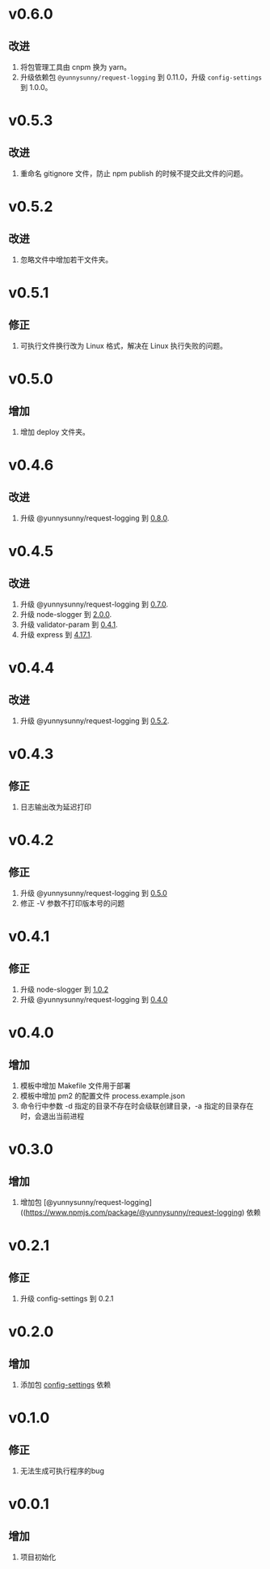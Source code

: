# v0.6.0
## 改进
1. 将包管理工具由 cnpm 换为 yarn。
2. 升级依赖包 `@yunnysunny/request-logging` 到 0.11.0，升级 `config-settings` 到 1.0.0。


# v0.5.3
## 改进
1. 重命名 gitignore 文件，防止 npm publish 的时候不提交此文件的问题。

# v0.5.2
## 改进
1. 忽略文件中增加若干文件夹。

# v0.5.1
## 修正
1. 可执行文件换行改为 Linux 格式，解决在 Linux 执行失败的问题。

# v0.5.0
## 增加
1. 增加 deploy 文件夹。

# v0.4.6
## 改进
1. 升级 @yunnysunny/request-logging 到 [0.8.0](https://github.com/yunnysunny/request-log/blob/master/CHANGELOG.md#v080).

# v0.4.5
## 改进
1. 升级 @yunnysunny/request-logging 到 [0.7.0](https://github.com/yunnysunny/request-log/blob/master/CHANGELOG.md#v070).
2. 升级 node-slogger 到 [2.0.0](https://github.com/yunnysunny/slogger/blob/master/changelog.md#v200).
3. 升级 validator-param 到 [0.4.1](https://github.com/yunnysunny/validator-param/blob/master/changelog.md#v041).
4. 升级 express 到 [4.17.1](https://github.com/expressjs/express/blob/master/History.md#4171--2019-05-25).

# v0.4.4
## 改进
1. 升级  @yunnysunny/request-logging 到 [0.5.2](https://github.com/yunnysunny/request-log/blob/master/CHANGELOG.md#v052).

# v0.4.3
## 修正
1. 日志输出改为延迟打印

# v0.4.2
## 修正
1. 升级 @yunnysunny/request-logging 到 [0.5.0](https://github.com/yunnysunny/request-log/blob/master/CHANGELOG.md#v050)
2. 修正 -V 参数不打印版本号的问题

# v0.4.1
## 修正
1. 升级 node-slogger 到 [1.0.2](https://github.com/yunnysunny/slogger/blob/master/changelog.md#v102)
2. 升级 @yunnysunny/request-logging 到 [0.4.0](https://github.com/yunnysunny/request-log/blob/master/CHANGELOG.md#v040)

# v0.4.0
## 增加
1. 模板中增加 Makefile 文件用于部署
2. 模板中增加 pm2 的配置文件 process.example.json
3. 命令行中参数 -d 指定的目录不存在时会级联创建目录，-a 指定的目录存在时，会退出当前进程

# v0.3.0
## 增加
1. 增加包 [@yunnysunny/request-logging]((https://www.npmjs.com/package/@yunnysunny/request-logging) 依赖

# v0.2.1
## 修正
1. 升级 config-settings 到 0.2.1

# v0.2.0
## 增加
1. 添加包 [config-settings](https://www.npmjs.com/package/config-settings) 依赖

# v0.1.0
## 修正
1. 无法生成可执行程序的bug

# v0.0.1
## 增加
1. 项目初始化